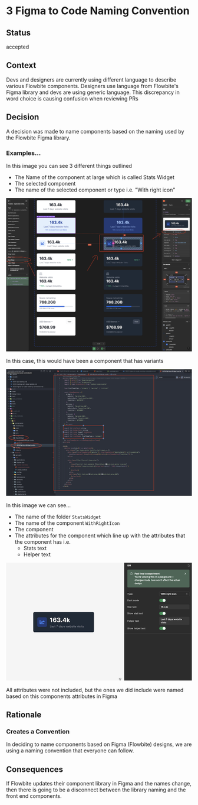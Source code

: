 # 3 Figma to Code Naming Convention

## Status

accepted

## Context

Devs and designers are currently using different language to describe various Flowbite components. Designers use language from Flowbite's Figma library and devs are using generic language. This discrepancy in word choice is causing confusion when reviewing PRs

## Decision

A decision was made to name components based on the naming used by the Flowbite Figma library.

### Examples...

In this image you can see 3 different things outlined

- The Name of the component at large which is called Stats Widget
- The selected component
- The name of the selected component or type i.e. "With right icon"

![Alt text](./images/stats-widgets.png?raw=true)

In this case, this would have been a component that has variants

![Alt text](./images/stats-widget-code.png?raw=true)

In this image we can see...

- The name of the folder `StatsWidget`
- The name of the component `WithRightIcon`
- The component
- The attributes for the component which line up with the attributes that the component has i.e.
  - Stats text
  - Helper text

![Alt text](./images/stats-widget-attributes.png?raw=true)

All attributes were not included, but the ones we did include were named based on this components attributes in Figma

## Rationale

### Creates a Convention

In deciding to name components based on Figma (Flowbite) designs, we are using a naming convention that everyone can follow.

## Consequences

If Flowbite updates their component library in Figma and the names change, then there is going to be a disconnect between the library naming and the front end components.
